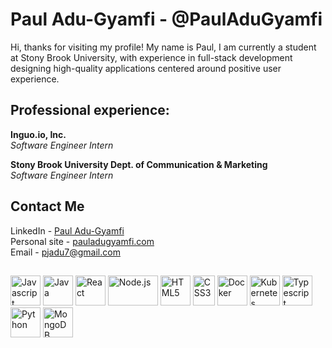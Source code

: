 # Paul Adu-Gyamfi - @PaulAduGyamfi
Hi, thanks for visiting my profile! My name is Paul, I am currently a student at Stony Brook University, with experience in full-stack development designing high-quality applications centered around positive user experience.

## Professional experience:
**Inguo.io, Inc.**  
*Software Engineer Intern*  



**Stony Brook University Dept. of Communication & Marketing**  
*Software Engineer Intern*  



## Contact Me

LinkedIn - [Paul Adu-Gyamfi](https://www.linkedin.com/in/paul-adu-gyamfi/)   
Personal site - [pauladugyamfi.com](https://pauladugyamfi.com/)  
Email - [pjadu7@gmail.com](mailto:pjadu7@gmail.com)


##

<div class="programmig">
  <img title="Javascript" src="https://upload.wikimedia.org/wikipedia/commons/thumb/9/99/Unofficial_JavaScript_logo_2.svg/48px-Unofficial_JavaScript_logo_2.svg.png" width="48" height="48">

  <img title="Java" src="https://www.probytes.net/wp-content/uploads/2019/07/java-logo-vector-768x768.png"  width="48" height="48">


  <img title="React" src="https://upload.wikimedia.org/wikipedia/commons/thumb/a/a7/React-icon.svg/1280px-React-icon.svg.png" height="48">


  <img title="Node.js" src="https://upload.wikimedia.org/wikipedia/commons/thumb/d/d9/Node.js_logo.svg/1280px-Node.js_logo.svg.png"  width="80" height="48">


  <img title="HTML5" src="https://upload.wikimedia.org/wikipedia/commons/thumb/6/61/HTML5_logo_and_wordmark.svg/512px-HTML5_logo_and_wordmark.svg.png"  width="48" height="48">

  <img title="CSS3" src="https://upload.wikimedia.org/wikipedia/commons/thumb/d/d5/CSS3_logo_and_wordmark.svg/1200px-CSS3_logo_and_wordmark.svg.png"  width="35" height="48">


  <img title="Docker" src="https://encrypted-tbn0.gstatic.com/images?q=tbn%3AANd9GcQFrj9cl51Ctlu6CeIuifrKojdIAvdNAg1deA&usqp=CAU"  width="48" height="48">
  
  <img title="Kubernetes" src="https://seeklogo.com/images/K/kubernetes-logo-3A67038EAB-seeklogo.com.png"  width="48" height="48">
  
  <img title="Typescript" src="https://seeklogo.com/images/T/typescript-logo-B29A3F462D-seeklogo.com.png"  width="48" height="48">
  
  
  <img title="Python" src="https://upload.wikimedia.org/wikipedia/commons/thumb/c/c3/Python-logo-notext.svg/1024px-Python-logo-notext.svg.png"  width="48" height="48">

  <img title="MongoDB" src="https://cdn.iconscout.com/icon/free/png-512/mongodb-4-1175139.png"  width="48" height="48">

</div>





















<!--
**PaulAduGyamfi/PaulAduGyamfi** is a ✨ _special_ ✨ repository because its `README.md` (this file) appears on your GitHub profile.

Here are some ideas to get you started:

- 🔭 I’m currently working on ...
- 🌱 I’m currently learning ...
- 👯 I’m looking to collaborate on ...
- 🤔 I’m looking for help with ...
- 💬 Ask me about ...
- 📫 How to reach me: ...
- 😄 Pronouns: ...
- ⚡ Fun fact: ...
-->
